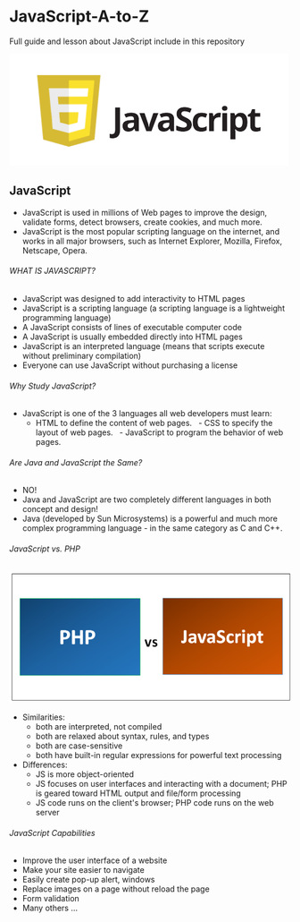 # JavaScript-A-to-Z
Full guide and lesson about JavaScript include in this repository 

![Screenshort](images/javascript.png "javascript")

## JavaScript
- JavaScript is used in millions of Web pages to improve the design, validate forms, detect browsers, create cookies, and much more.
- JavaScript is the most popular scripting language on the internet, and works in all major browsers, such as Internet Explorer, Mozilla, Firefox, Netscape, Opera.

###### WHAT IS JAVASCRIPT?
- JavaScript was designed to add interactivity to HTML pages 
- JavaScript is a scripting language (a scripting language is a lightweight programming language) 
- A JavaScript consists of lines of executable computer code 
- A JavaScript is usually embedded directly into HTML pages 
- JavaScript is an interpreted language (means that scripts execute without preliminary compilation) 
- Everyone can use JavaScript without purchasing a license

###### Why Study JavaScript?
- JavaScript is one of the 3 languages all web developers must learn:
  - HTML to define the content of web pages.
  - CSS to specify the layout of web pages.
  - JavaScript to program the behavior of web pages.
  
###### Are Java and JavaScript the Same? 
- NO!
- Java and JavaScript are two completely different languages in both concept and design!
- Java (developed by Sun Microsystems) is a powerful and much more complex programming language - in the same category as C and C++.

###### JavaScript vs. PHP

![Screenshort](images/PHP-vs-JavaScript.png "PHP-vs-JavaScript")

- Similarities:
  - both are interpreted, not compiled
  - both are relaxed about syntax, rules, and types
  - both are case-sensitive
  - both have built-in regular expressions for powerful text processing
- Differences:
  - JS is more object-oriented
  - JS focuses on user interfaces and interacting with a document; PHP is geared toward HTML output and file/form processing
  - JS code runs on the client's browser; PHP code runs on the web server
  
###### JavaScript Capabilities
- Improve the user interface of a website
- Make your site easier to navigate
- Easily create pop-up alert, windows
- Replace images on a page without reload the page
- Form validation
- Many others …







